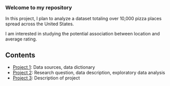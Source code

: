 ### Welcome to my repository

In this project, I plan to analyze a dataset totaling over 10,000 pizza places spread across the United States. 

I am interested in studying the potential association between location and average rating.

## Contents

- [Project 1](Project1): Data sources, data dictionary 
- [Project 2](Project2): Research question, data description, exploratory data analysis
- [Project 3](Project3): Description of project
